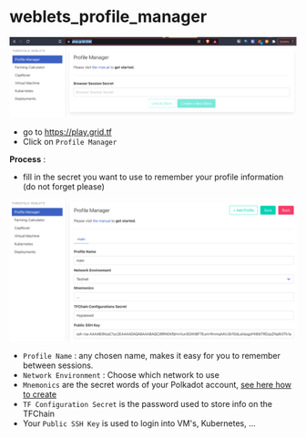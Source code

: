 # weblets_profile_manager

![](img/weblets_profile_mgr.png)

- go to https://play.grid.tf
- Click on `Profile Manager`

__Process__ : 

- fill in the secret you want to use to remember your profile information (do not forget please)

![](img/profile_manager_2.png)

- `Profile Name` : any chosen name, makes it easy for you to remember between sessions.
- `Network Environment` : Choose which network to use
- `Mnemonics` are the secret words of your Polkadot account, [see here how to create](tfchain_portal_polkadot_create_account)
- `TF Configuration Secret` is the password used to store info on the TFChain
- Your `Public SSH Key` is used to login into VM's, Kubernetes, ... 



